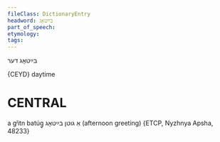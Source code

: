 ```yaml
---
fileClass: DictionaryEntry
headword: בײַטאָג
part_of_speech: 
etymology: 
tags: 
---
```

בײַטאָג
דער

{CEYD}
daytime

CENTRAL
========

a gʲitn batúg̥ אַ גוטן בײַטאָג (afternoon greeting) {ETCP, Nyzhnya Apsha, 48233}
